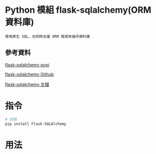# Python 模組 flask-sqlalchemy(ORM資料庫)

```
使用原生 SQL，也同時支援 ORM 框架來操作資料庫
```

## 參考資料

[flask-sqlalchemy pypi](https://pypi.org/project/flask-sqlalchemy/)

[flask-sqlalchemy Github](https://github.com/pallets/flask-sqlalchemy)

[flask-sqlalchemy 文檔](https://flask-sqlalchemy.palletsprojects.com/en/2.x/)

# 指令

```bash
# 安裝
pip install Flask-SQLAlchemy
```

# 用法

```Python
```
